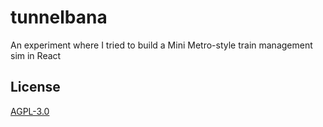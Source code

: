 # tunnelbana

An experiment where I tried to build a Mini Metro-style train management sim in React

## License

[AGPL-3.0](https://codeberg.org/henrycatalinismith/tunnelbana/src/branch/main/license)

